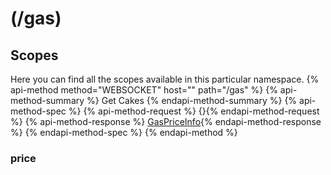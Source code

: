# (/gas)
## Scopes 
Here you can find all the scopes available in this particular namespace. 
{% api-method method="WEBSOCKET" host="" path="/gas" %}
{% api-method-summary %} Get Cakes {% endapi-method-summary %}
{% api-method-spec %}
{% api-method-request %}
{}{% endapi-method-request %}
{% api-method-response %}
[GasPriceInfo](#gaspriceinfo){% endapi-method-response %}
{% endapi-method-spec %}
{% endapi-method %}

### price
